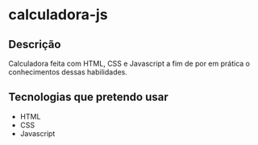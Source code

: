 # calculadora-js

## Descrição
Calculadora feita com HTML, CSS e Javascript a fim de por em prática o conhecimentos dessas habilidades. 
## Tecnologias que pretendo usar
- HTML
- CSS
- Javascript
